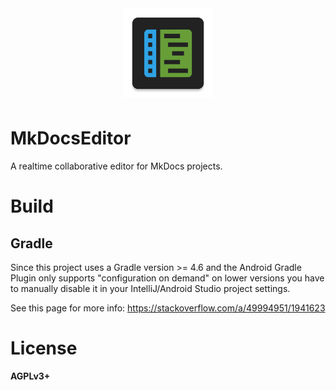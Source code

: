 <p align="center" style="font-size: xx-large;">
  <img alt="Logo" src="app/src/main/ic_launcher-web.png" width="144"/> </br>
</p>

# MkDocsEditor #

A realtime collaborative editor for MkDocs projects.

# Build

## Gradle
Since this project uses a Gradle version >= 4.6 and the Android Gradle Plugin only supports "configuration on demand" on lower versions you have to manually disable it in your IntelliJ/Android Studio project settings.

See this page for more info: https://stackoverflow.com/a/49994951/1941623

# License

**AGPLv3+**
